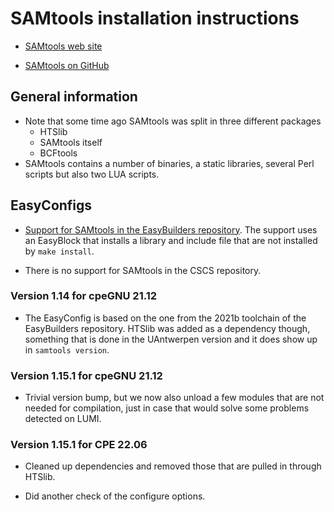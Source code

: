 # SAMtools installation instructions

-   [SAMtools web site](http://www.htslib.org/)

-   [SAMtools on GitHub](https://github.com/samtools/samtools)


## General information

-   Note that some time ago SAMtools was split in three different packages
    -   HTSlib
    -   SAMtools itself
    -   BCFtools
-   SAMtools contains a number of binaries, a static libraries, several Perl
    scripts but also two LUA scripts.


## EasyConfigs


-  [Support for SAMtools in the EasyBuilders repository](https://github.com/easybuilders/easybuild-easyconfigs/tree/master/easybuild/easyconfigs/s/SAMtools).
   The support uses an EasyBlock that installs a library and include file that are
   not installed by `make install`.

-   There is no support for SAMtools in the CSCS repository.


### Version 1.14 for cpeGNU 21.12

-   The EasyConfig is based on the one from the 2021b toolchain of the
    EasyBuilders repository. HTSlib was added as a dependency though,
    something that is done in the UAntwerpen version and it does show
    up in ``samtools version``.


### Version 1.15.1 for cpeGNU 21.12

-   Trivial version bump, but we now also unload a few modules that are
    not needed for compilation, just in case that would solve some problems
    detected on LUMI.
   
   
### Version 1.15.1 for CPE 22.06

-   Cleaned up dependencies and removed those that are pulled in through
    HTSlib.
    
-   Did another check of the configure options.
